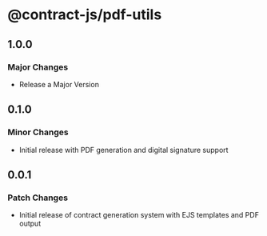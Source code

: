 # @contract-js/pdf-utils

## 1.0.0

### Major Changes

- Release a Major Version

## 0.1.0

### Minor Changes

- Initial release with PDF generation and digital signature support

## 0.0.1

### Patch Changes

- Initial release of contract generation system with EJS templates and PDF output
